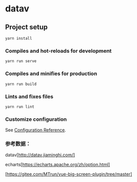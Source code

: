 # datav

## Project setup
```
yarn install
```

### Compiles and hot-reloads for development
```
yarn run serve
```

### Compiles and minifies for production
```
yarn run build
```

### Lints and fixes files
```
yarn run lint
```

### Customize configuration
See [Configuration Reference](https://cli.vuejs.org/config/).

### 参考数据：
datav[http://datav.jiaminghi.com/]

echarts[https://echarts.apache.org/zh/option.html]

[https://gitee.com/MTrun/vue-big-screen-plugin/tree/master]

